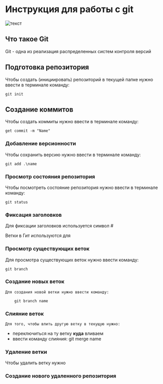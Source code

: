 # **Инструкция для работы с git**

![текст](DSC_8441.jpg)
## Что такое Git

Git - одна из реализация распределенных систем контроля версий

## Подготовка репозитория

Чтобы создать (инициировать) репозиторий в текущей папке нужно ввести в терминале команду:

    git init


## Создание коммитов

Чтобы создать коммиты нужно ввести в терминале команду:

    get commit -m "Name"

### Добавление версионности

Чтобы сохранить версию нужно ввести в терминале команду:

    git add .\name

### Просмотр состояния репозитория

Чтобы посмотреть состояние репозитория нужно ввести в терминале команду:

    git status
    
### Фиксация заголовков
Для фиксации заголовков используется символ #

Ветки  в Гит используются для

### Просмотр существующих веток

Для просмотра существующих веток нужно ввести команду:

    git branch

### Создание новых веток

    Для создания новой ветки нужно ввести команду:

        git branch name
        
### Слияние веток

    Для того, чтобы влить другую ветку в текущую нужно:
* переключиться на ту ветку **куда** вливаем
* ввести команду слияния:
        git merge name

        
### Удаление ветки

Чтобы удалить ветку нужно

### Создание нового удаленного репозитория

